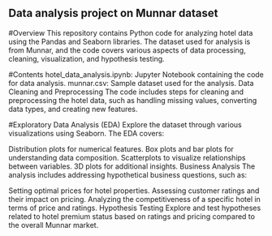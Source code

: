 ## Data analysis project on Munnar dataset

#Overview
This repository contains Python code for analyzing hotel data using the Pandas and Seaborn libraries. The dataset used for analysis is from Munnar, and the code covers various aspects of data processing, cleaning, visualization, and hypothesis testing.

#Contents
hotel_data_analysis.ipynb: Jupyter Notebook containing the code for data analysis.
munnar.csv: Sample dataset used for the analysis.
Data Cleaning and Preprocessing
The code includes steps for cleaning and preprocessing the hotel data, such as handling missing values, converting data types, and creating new features.

#Exploratory Data Analysis (EDA)
Explore the dataset through various visualizations using Seaborn. The EDA covers:

Distribution plots for numerical features.
Box plots and bar plots for understanding data composition.
Scatterplots to visualize relationships between variables.
3D plots for additional insights.
Business Analysis
The analysis includes addressing hypothetical business questions, such as:

Setting optimal prices for hotel properties.
Assessing customer ratings and their impact on pricing.
Analyzing the competitiveness of a specific hotel in terms of price and ratings.
Hypothesis Testing
Explore and test hypotheses related to hotel premium status based on ratings and pricing compared to the overall Munnar market.

